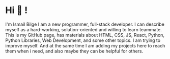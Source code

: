 # Hi 👋 !

I'm Ismail Bilge
I am a new programmer, full-stack developer. I can describe myself as a hard-working, solution-oriented and willing to learn teammate.
This is my GitHub page, has materials about HTML, CSS, JS, React, Python, Python Libraries, Web Development, and some other topics. I am trying to improve myself. And at the same time I am adding my projects here to reach them when i need, and also maybe they can be helpful for others.


